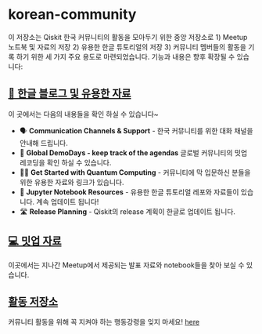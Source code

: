 # korean-community

이 저장소는 Qiskit 한국 커뮤니티의 활동을 모아두기 위한 중앙 저장소로 1) Meetup 노트북 및 자료의 저장 2) 유용한 한글 튜토리얼의 저장 3) 커뮤니티 멤버들의 활동을 기록 하기 위한 세 가지 주요 용도로 마련되었습니다. 기능과 내용은 향후 확장될 수 있습니다:

## [📄 한글 블로그 및 유용한 자료](https://github.com/qiskit-community/korean-community/tree/main/tutorials)
이 곳에서는 다음의 내용들을 확인 하실 수 있습니다~
* 🗣 **Communication Channels & Support** - 한국 커뮤니티를 위한 대화 채널을 안내해 드립니다.
* 👾 **Global DemoDays - keep track of the agendas** 글로벌 커뮤니티의 밋업 레코딩을 확인 하실 수 있습니다.
* 🏃‍♂️ **Get Started with Quantum Computing** - 커뮤니티에 막 입문하신 분들을 위한 유용한 자료와 링크가 있습니다.
* 📙 **Jupyter Notebook Resources** - 유용한 한글 튜토리얼 레포와 자료들이 있습니다. 계속 업데이트 됩니다!
* 🛣 **Release Planning** - Qiskit의 release 계획이 한글로 업데이트 됩니다.
## [💻 밋업 자료](https://github.com/qiskit-community/korean-community/tree/main/meetup-notebooks)
이곳에서는 지나간 Meetup에서 제공되는 발표 자료와 notebook들을 찾아 보실 수 있습니다.
## [활동 저장소](https://github.com/qiskit-community/korean-community/Arxiv)


커뮤니티 활동을 위해 꼭 지켜야 하는 행동강령을 잊지 마세요! [here](https://github.com/Qiskit/qiskit/blob/master/CODE_OF_CONDUCT.md)

